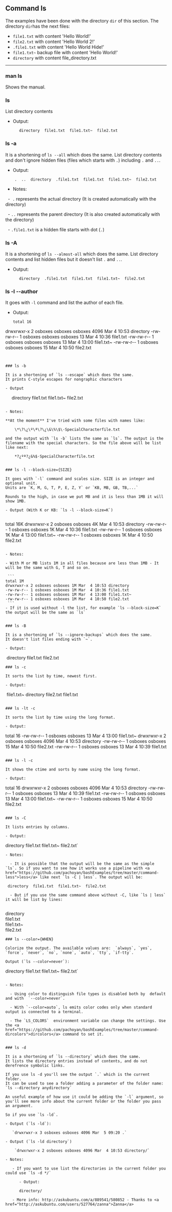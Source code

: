 ## Command ls

The examples have been done with the directory `dir` of this section.
The directory `dir`has the next files:
- `file1.txt` with content 'Hello World!'
- `file2.txt` with content 'Hello World 2!'
- `.file1.txt` with content 'Hello World Hide!'
- `file1.txt~` backup file with content 'Hello World!'
- `directory` with content file_directory.txt

----
### man ls

Shows the manual.

### ls

List directory contents

- Output:
```
      directory  file1.txt  file1.txt~  file2.txt
```      

### ls -a 

It is a shortening of `ls --all` which does the same.
List directory contents and don't ignore hidden files (files which starts with `.`) including `.` and `..`.

- Output:
```
    .  ..  directory  .file1.txt  file1.txt  file1.txt~  file2.txt
```
- Notes: 

   -  `.`  represents the actual directory (It is created automatically with the directory)
  
   -  `..` represents the parent directory (It is also created automatically with the directory)
   
   - `.file1.txt` is a hidden file  starts with dot (`.`) 
   

### ls -A

It is a shortening of `ls --almost-all` which does the same.
List directory contents and list hidden files  but it doesn't list `.` and `..`.

- Output:
```
      directory  .file1.txt  file1.txt  file1.txt~  file2.txt
```     

### ls -l --author

It goes with `-l` command and list the author of each file.
- Output: 

   ```
   total 16
drwxrwxr-x 2 osboxes osboxes osboxes 4096 Mar  4 10:53 directory
-rw-rw-r-- 1 osboxes osboxes osboxes   13 Mar  4 10:36 file1.txt
-rw-rw-r-- 1 osboxes osboxes osboxes   13 Mar  4 13:00 file1.txt~
-rw-rw-r-- 1 osboxes osboxes osboxes   15 Mar  4 10:50 file2.txt
   ```


### ls -b

It is a shortening of `ls --escape` which does the same.
It prints C-style escapes for nongraphic characters
 
- Output
```
      directory  file1.txt  file1.txt~  file2.txt
``` 
 
- Notes:
 
**At the moment** I've tried with some files with names like: 

    \*\?\¿\º\ª\?\¿\&\%\$\·SpecialCharacterfile.txt
    
and the output with `ls -b` lists the same as `ls`. The output is the filename with the special characters. So the file above will be list like next:

    *?¿ºª?¿&%$·SpecialCharacterfile.txt
  

### ls -l --block-size={SIZE}

It goes with `-l` command and scales size. SIZE is an integer and optional unit. 
Units are `K, M, G, T, P, E, Z, Y` or `KB, MB, GB, TB,...`

Rounds to the high, in case we put MB and it is less than 1MB it will show 1MB.

- Output (With K or KB: `ls -l --block-size=K`)


   ```
   total 16K
drwxrwxr-x 2 osboxes osboxes 4K Mar  4 10:53 directory
-rw-rw-r-- 1 osboxes osboxes 1K Mar  4 10:36 file1.txt
-rw-rw-r-- 1 osboxes osboxes 1K Mar  4 13:00 file1.txt~
-rw-rw-r-- 1 osboxes osboxes 1K Mar  4 10:50 file2.txt
   ```
   
- Notes:

  - With M or MB lists 1M in all files because are less than 1MB - It will be the same with G, T and so on.
  
    ```
   total 1M
drwxrwxr-x 2 osboxes osboxes 1M Mar  4 10:53 directory
-rw-rw-r-- 1 osboxes osboxes 1M Mar  4 10:36 file1.txt
-rw-rw-r-- 1 osboxes osboxes 1M Mar  4 13:00 file1.txt~
-rw-rw-r-- 1 osboxes osboxes 1M Mar  4 10:50 file2.txt
    ```
  - If it is used without -l the list, for example `ls --block-size=K` the output will be the same as `ls`
  

### ls -B
  
It is a shortening of `ls --ignore-backups` which does the same.
It doesn't list files ending with `~`.
  
- Output:
```
  directory  file1.txt  file2.txt
```
### ls -c

It sorts the list by time, newest first.

- Output:
```
  file1.txt~  directory  file2.txt  file1.txt
```
  
### ls -lt -c

It sorts the list by time using the long format.

- Output:

```
total 16
-rw-rw-r-- 1 osboxes osboxes   13 Mar  4 13:00 file1.txt~
drwxrwxr-x 2 osboxes osboxes 4096 Mar  4 10:53 directory
-rw-rw-r-- 1 osboxes osboxes   15 Mar  4 10:50 file2.txt
-rw-rw-r-- 1 osboxes osboxes   13 Mar  4 10:39 file1.txt
```

### ls -l -c

It shows the ctime and sorts by name using the long format.

- Output:

```
total 16
drwxrwxr-x 2 osboxes osboxes 4096 Mar  4 10:53 directory
-rw-rw-r-- 1 osboxes osboxes   13 Mar  4 10:39 file1.txt
-rw-rw-r-- 1 osboxes osboxes   13 Mar  4 13:00 file1.txt~
-rw-rw-r-- 1 osboxes osboxes   15 Mar  4 10:50 file2.txt
```

### ls -C

It lists entries by columns. 

- Output:
``` 
   directory  file1.txt  file1.txt~  file2.txt`
```
- Notes:

  - It is possible that the output will be the same as the simple `ls`. So if you want to see how it works use a pipeline with <a href="https://github.com/pachoyan/bashExamples/tree/master/command-less">less</a> like next `ls -C | less`. The output will be:
```  
     directory  file1.txt  file1.txt~  file2.txt
```
  - But if you use the same command above without -C, like `ls | less`  it will be list by lines:
  
```
directory  
file1.txt  
file1.txt~  
file2.txt
```
### ls --color={WHEN}

Colorize the output. The available values are:  `always`, `yes`, `force`, `never`, `no`, `none`, `auto`, `tty`, `if-tty`.

Output (`ls --color=never`):

``` 
   directory  file1.txt  file1.txt~  file2.txt`
```

- Notes:

  - Using color to distinguish file types is disabled both by  default  and with  `--color=never`.  
  
  - With `--color=auto`, ls emits color codes only when standard output is connected to a terminal. 
  
  - The `LS_COLORS`  environment variable can change the settings. Use the <a href="https://github.com/pachoyan/bashExamples/tree/master/command-dircolors">dircolors</a> command to set it.
  
  
### ls -d

It is a shortening of `ls --directory` which does the same.
It lists the directory entries instead of contents, and do not derefrence symbolic links.

If you use ls -d you'll see the output `.` which is the current folder.
It can be used to see a folder adding a parameter of the folder name: `ls --directory anydirectory`

An useful example of how use it could be adding the `-l` argument, so you'll see more info about the current folder or the folder you pass an argument.

So if you use `ls -ld`.

- Output (`ls -ld`):

   `drwxrwxr-x 3 osboxes osboxes 4096 Mar  5 09:20 .`
   
- Output (`ls -ld directory`)

    `drwxrwxr-x 2 osboxes osboxes 4096 Mar  4 10:53 directory/`

- Notes: 

   - If you want to use list the directories in the current folder you could use `ls -d */`
   
      - Output: 
     
      directory/ 
      
   - More info: http://askubuntu.com/a/889541/580852 - Thanks to <a href="http://askubuntu.com/users/527764/zanna">Zanna</a>

